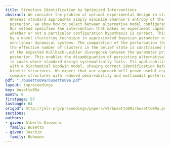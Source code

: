 ```yaml
---
title: Structure Identification by Optimized Interventions
abstract: We consider the problem of optimal experimental design in structure identification.
  Whereas standard approaches simply minimize Shannon's entropy of the estimated parameter
  posterior, we show how to select between alternative model configurations, too.
  Our method specifies the intervention that makes an experiment capable of determining
  whether or not a particular configuration hypothesis is correct. This is performed
  by a novel clustering technique in approximated Bayesian parameter estimation for
  non-linear dynamical systems. The computation of the perturbation that minimizes
  the effective number of clusters in the belief state is constrained by the increase
  of the expected Kullback-Leibler divergence between the parameter prior and the
  posterior. This enables the disambiguation of persisting alternative explanations
  in cases where standard design systematically fails. Its applicability is illustrated
  with a biochemical Goodwin model, showing correct identification between multiple
  kinetic structures. We expect that our approach will prove useful especially for
  complex structures with reduced observability and multimodal posteriors.
pdf: "./busetto09a/busetto09a.pdf"
layout: inproceedings
key: busetto09a
month: 0
firstpage: 57
lastpage: 64
origpdf: http://jmlr.org/proceedings/papers/v5/busetto09a/busetto09a.pdf
sections: 
authors:
- given: Alberto Giovanni
  family: Busetto
- given: Joachim
  family: Buhmann
---
```

